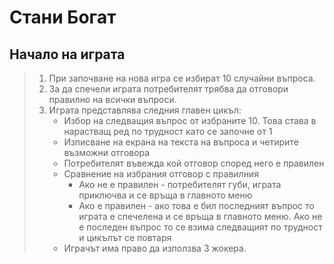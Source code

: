 # Стани Богат

## Начало на играта
> 1. При започване на нова игра се избират 10 случайни въпроса. 
> 2. За да спечели играта потребителят трябва да отговори правилно на всички въпроси.
> 3. Играта представлява следния главен цикъл:
>    - Избор на следващия въпрос от избраните 10. Това става в нарастващ ред по трудност като се започне от 1
>    - Изписване на екрана на текста на въпроса и четирите възможни отговора
>    - Потребителят въвежда кой отговор според него е правилен
>    - Сравнение на избрания отговор с правилния
>      - Ако не е правилен - потребителят губи, играта приключва и се връща в главното меню
>      - Ако е правилен - ако това е бил последният въпрос то играта е спечелена и се връща в главното меню. Ако не е последен въпрос то се взима следващият по трудност и цикълът се повтаря
>    - Играчът има право да използва 3 жокера.


